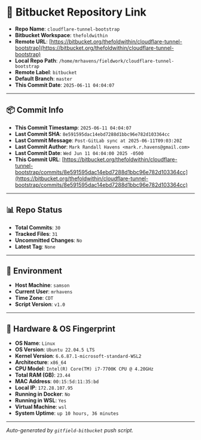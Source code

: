 # 🔗 Bitbucket Repository Link

- **Repo Name**: `cloudflare-tunnel-bootstrap`
- **Bitbucket Workspace**: `thefoldwithin`
- **Remote URL**: [https://bitbucket.org/thefoldwithin/cloudflare-tunnel-bootstrap](https://bitbucket.org/thefoldwithin/cloudflare-tunnel-bootstrap)
- **Local Repo Path**: `/home/mrhavens/fieldwork/cloudflare-tunnel-bootstrap`
- **Remote Label**: `bitbucket`
- **Default Branch**: `master`
- **This Commit Date**: `2025-06-11 04:04:07`

---

## 📦 Commit Info

- **This Commit Timestamp**: `2025-06-11 04:04:07`
- **Last Commit SHA**: `8e591595dac14ebd7288d1bbc96e782d103364cc`
- **Last Commit Message**: `Post-GitLab sync at 2025-06-11T09:03:20Z`
- **Last Commit Author**: `Mark Randall Havens <mark.r.havens@gmail.com>`
- **Last Commit Date**: `Wed Jun 11 04:04:00 2025 -0500`
- **This Commit URL**: [https://bitbucket.org/thefoldwithin/cloudflare-tunnel-bootstrap/commits/8e591595dac14ebd7288d1bbc96e782d103364cc](https://bitbucket.org/thefoldwithin/cloudflare-tunnel-bootstrap/commits/8e591595dac14ebd7288d1bbc96e782d103364cc)

---

## 📊 Repo Status

- **Total Commits**: `30`
- **Tracked Files**: `31`
- **Uncommitted Changes**: `No`
- **Latest Tag**: `None`

---

## 🧭 Environment

- **Host Machine**: `samson`
- **Current User**: `mrhavens`
- **Time Zone**: `CDT`
- **Script Version**: `v1.0`

---

## 🧬 Hardware & OS Fingerprint

- **OS Name**: `Linux`
- **OS Version**: `Ubuntu 22.04.5 LTS`
- **Kernel Version**: `6.6.87.1-microsoft-standard-WSL2`
- **Architecture**: `x86_64`
- **CPU Model**: `Intel(R) Core(TM) i7-7700K CPU @ 4.20GHz`
- **Total RAM (GB)**: `23.44`
- **MAC Address**: `00:15:5d:11:35:bd`
- **Local IP**: `172.28.107.95`
- **Running in Docker**: `No`
- **Running in WSL**: `Yes`
- **Virtual Machine**: `wsl`
- **System Uptime**: `up 10 hours, 36 minutes`

---

_Auto-generated by `gitfield-bitbucket` push script._
